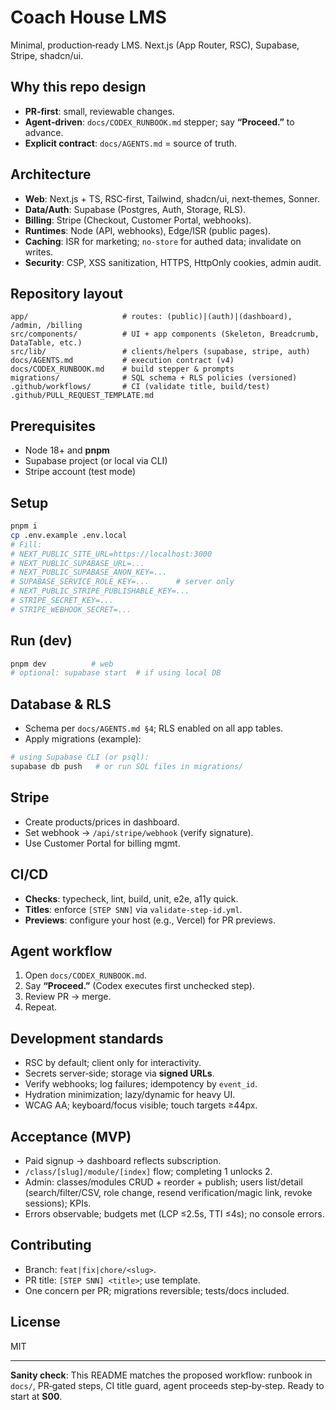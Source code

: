 # Coach House LMS

Minimal, production‑ready LMS. Next.js (App Router, RSC), Supabase, Stripe, shadcn/ui.

## Why this repo design

* **PR‑first**: small, reviewable changes.
* **Agent‑driven**: `docs/CODEX_RUNBOOK.md` stepper; say **“Proceed.”** to advance.
* **Explicit contract**: `docs/AGENTS.md` = source of truth.

## Architecture

* **Web**: Next.js + TS, RSC‑first, Tailwind, shadcn/ui, next‑themes, Sonner.
* **Data/Auth**: Supabase (Postgres, Auth, Storage, RLS).
* **Billing**: Stripe (Checkout, Customer Portal, webhooks).
* **Runtimes**: Node (API, webhooks), Edge/ISR (public pages).
* **Caching**: ISR for marketing; `no-store` for authed data; invalidate on writes.
* **Security**: CSP, XSS sanitization, HTTPS, HttpOnly cookies, admin audit.

## Repository layout

```
app/                     # routes: (public)|(auth)|(dashboard), /admin, /billing
src/components/          # UI + app components (Skeleton, Breadcrumb, DataTable, etc.)
src/lib/                 # clients/helpers (supabase, stripe, auth)
docs/AGENTS.md           # execution contract (v4)
docs/CODEX_RUNBOOK.md    # build stepper & prompts
migrations/              # SQL schema + RLS policies (versioned)
.github/workflows/       # CI (validate title, build/test)
.github/PULL_REQUEST_TEMPLATE.md
```

## Prerequisites

* Node 18+ and **pnpm**
* Supabase project (or local via CLI)
* Stripe account (test mode)

## Setup

```bash
pnpm i
cp .env.example .env.local
# Fill:
# NEXT_PUBLIC_SITE_URL=https://localhost:3000
# NEXT_PUBLIC_SUPABASE_URL=...
# NEXT_PUBLIC_SUPABASE_ANON_KEY=...
# SUPABASE_SERVICE_ROLE_KEY=...      # server only
# NEXT_PUBLIC_STRIPE_PUBLISHABLE_KEY=...
# STRIPE_SECRET_KEY=...
# STRIPE_WEBHOOK_SECRET=...
```

## Run (dev)

```bash
pnpm dev          # web
# optional: supabase start  # if using local DB
```

## Database & RLS

* Schema per `docs/AGENTS.md §4`; RLS enabled on all app tables.
* Apply migrations (example):

```bash
# using Supabase CLI (or psql):
supabase db push   # or run SQL files in migrations/
```

## Stripe

* Create products/prices in dashboard.
* Set webhook → `/api/stripe/webhook` (verify signature).
* Use Customer Portal for billing mgmt.

## CI/CD

* **Checks**: typecheck, lint, build, unit, e2e, a11y quick.
* **Titles**: enforce `[STEP SNN]` via `validate-step-id.yml`.
* **Previews**: configure your host (e.g., Vercel) for PR previews.

## Agent workflow

1. Open `docs/CODEX_RUNBOOK.md`.
2. Say **“Proceed.”** (Codex executes first unchecked step).
3. Review PR → merge.
4. Repeat.

## Development standards

* RSC by default; client only for interactivity.
* Secrets server‑side; storage via **signed URLs**.
* Verify webhooks; log failures; idempotency by `event_id`.
* Hydration minimization; lazy/dynamic for heavy UI.
* WCAG AA; keyboard/focus visible; touch targets ≥44px.

## Acceptance (MVP)

* Paid signup → dashboard reflects subscription.
* `/class/[slug]/module/[index]` flow; completing 1 unlocks 2.
* Admin: classes/modules CRUD + reorder + publish; users list/detail (search/filter/CSV, role change, resend verification/magic link, revoke sessions); KPIs.
* Errors observable; budgets met (LCP ≤2.5s, TTI ≤4s); no console errors.

## Contributing

* Branch: `feat|fix|chore/<slug>`.
* PR title: `[STEP SNN] <title>`; use template.
* One concern per PR; migrations reversible; tests/docs included.

## License

MIT

---

**Sanity check**: This README matches the proposed workflow: runbook in `docs/`, PR‑gated steps, CI title guard, agent proceeds step‑by‑step. Ready to start at **S00**.
